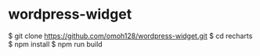 # wordpress-widget
$ git clone https://github.com/omoh128/wordpress-widget.git
$ cd recharts
$ npm install
$ npm run build